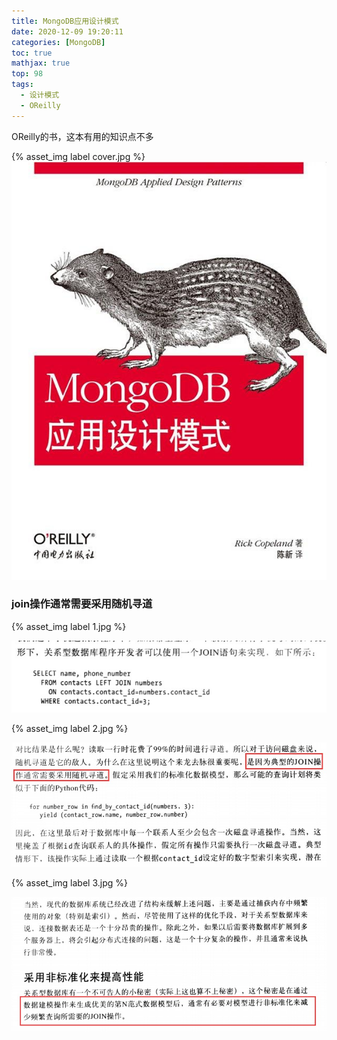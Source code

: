 ```yaml
---
title: MongoDB应用设计模式
date: 2020-12-09 19:20:11
categories: [MongoDB]
toc: true
mathjax: true
top: 98
tags:
  - 设计模式
  - OReilly
---
```



OReilly的书，这本有用的知识点不多

{% asset_img label cover.jpg %}
![](MongoDB应用设计模式/cover.jpg)
<!-- more -->

### join操作通常需要采用随机寻道

{% asset_img label 1.jpg %}

![](MongoDB应用设计模式\1.jpg)

{% asset_img label 2.jpg %}

![](MongoDB应用设计模式\2.jpg)

{% asset_img label 3.jpg %}

![](MongoDB应用设计模式\3.jpg)